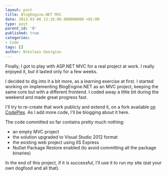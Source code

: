 ```yaml
---
layout: post
title: BlogEngine.NET MVC
date: 2013-03-06 13:16:00.000000000 +01:00
type: post
parent_id: '0'
published: true
categories:
- Code
tags: []
author: Nikolaos Georgiou
---
```


Finally, I got to play with ASP.NET MVC for a real project at work. I really enjoyed it, but it lasted only for a few weeks.

I decided to dig into it a bit more, as a learning exercise at first. I started working on implementing BlogEngine.NET as an MVC project, keeping the same core but with a different frontend. I coded away a little bit during the weekend and made great progress fast.

I'll try to re-create that work publicly and extend it, on a fork available <a href="http://blogengine.codeplex.com/SourceControl/network/forks/NikolaosGeorgiou/blogenginemvc">on CodePlex</a>. As I add more code, I'll be blogging about it here.

The code committed so far contains pretty much nothing:
<ul>
<li>an empty MVC project</li>
<li>the solution upgraded to Visual Studio 2012 format</li>
<li>the existing web project using IIS Express</li>
<li>NuGet Package Restore enabled (to avoid committing all the package binaries)</li>
</ul>

In the end of this project, if it is successful, I'll use it to run my site (eat your own dogfood and all that).
